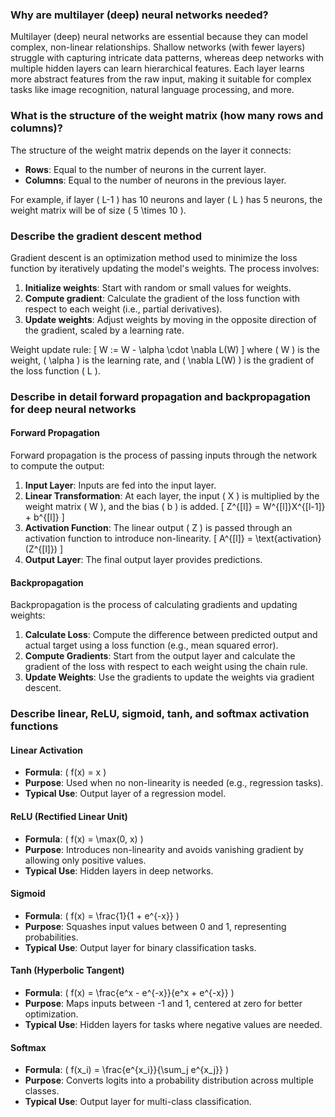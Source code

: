 ### Why are multilayer (deep) neural networks needed?
Multilayer (deep) neural networks are essential because they can model complex, non-linear relationships. Shallow networks (with fewer layers) struggle with capturing intricate data patterns, whereas deep networks with multiple hidden layers can learn hierarchical features. Each layer learns more abstract features from the raw input, making it suitable for complex tasks like image recognition, natural language processing, and more.

### What is the structure of the weight matrix (how many rows and columns)?
The structure of the weight matrix depends on the layer it connects:
- **Rows**: Equal to the number of neurons in the current layer.
- **Columns**: Equal to the number of neurons in the previous layer.

For example, if layer \( L-1 \) has 10 neurons and layer \( L \) has 5 neurons, the weight matrix will be of size \( 5 \times 10 \).

### Describe the gradient descent method
Gradient descent is an optimization method used to minimize the loss function by iteratively updating the model's weights. The process involves:
1. **Initialize weights**: Start with random or small values for weights.
2. **Compute gradient**: Calculate the gradient of the loss function with respect to each weight (i.e., partial derivatives).
3. **Update weights**: Adjust weights by moving in the opposite direction of the gradient, scaled by a learning rate.

Weight update rule:
\[
W := W - \alpha \cdot \nabla L(W)
\]
where \( W \) is the weight, \( \alpha \) is the learning rate, and \( \nabla L(W) \) is the gradient of the loss function \( L \).

### Describe in detail forward propagation and backpropagation for deep neural networks

#### Forward Propagation
Forward propagation is the process of passing inputs through the network to compute the output:
1. **Input Layer**: Inputs are fed into the input layer.
2. **Linear Transformation**: At each layer, the input \( X \) is multiplied by the weight matrix \( W \), and the bias \( b \) is added.
   \[
   Z^{[l]} = W^{[l]}X^{[l-1]} + b^{[l]}
   \]
3. **Activation Function**: The linear output \( Z \) is passed through an activation function to introduce non-linearity.
   \[
   A^{[l]} = \text{activation}(Z^{[l]})
   \]
4. **Output Layer**: The final output layer provides predictions.

#### Backpropagation
Backpropagation is the process of calculating gradients and updating weights:
1. **Calculate Loss**: Compute the difference between predicted output and actual target using a loss function (e.g., mean squared error).
2. **Compute Gradients**: Start from the output layer and calculate the gradient of the loss with respect to each weight using the chain rule.
3. **Update Weights**: Use the gradients to update the weights via gradient descent.

### Describe linear, ReLU, sigmoid, tanh, and softmax activation functions

#### Linear Activation
- **Formula**: \( f(x) = x \)
- **Purpose**: Used when no non-linearity is needed (e.g., regression tasks).
- **Typical Use**: Output layer of a regression model.

#### ReLU (Rectified Linear Unit)
- **Formula**: \( f(x) = \max(0, x) \)
- **Purpose**: Introduces non-linearity and avoids vanishing gradient by allowing only positive values.
- **Typical Use**: Hidden layers in deep networks.

#### Sigmoid
- **Formula**: \( f(x) = \frac{1}{1 + e^{-x}} \)
- **Purpose**: Squashes input values between 0 and 1, representing probabilities.
- **Typical Use**: Output layer for binary classification tasks.

#### Tanh (Hyperbolic Tangent)
- **Formula**: \( f(x) = \frac{e^x - e^{-x}}{e^x + e^{-x}} \)
- **Purpose**: Maps inputs between -1 and 1, centered at zero for better optimization.
- **Typical Use**: Hidden layers for tasks where negative values are needed.

#### Softmax
- **Formula**: \( f(x_i) = \frac{e^{x_i}}{\sum_j e^{x_j}} \)
- **Purpose**: Converts logits into a probability distribution across multiple classes.
- **Typical Use**: Output layer for multi-class classification.